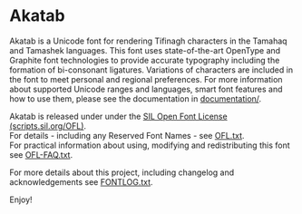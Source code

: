 # Akatab

Akatab is a Unicode font for rendering Tifinagh characters in the Tamahaq and Tamashek languages. This font uses state-of-the-art OpenType and Graphite font technologies to provide accurate typography including the formation of bi-consonant ligatures. Variations of characters are included in the font to meet personal and regional preferences. For more information about supported Unicode ranges and languages, smart font features and how to use them, please see the documentation in [documentation/](documentation/).

Akatab is released under under the [SIL Open Font License (scripts.sil.org/OFL)](http://scripts.sil.org/OFL).  
For details - including any Reserved Font Names - see [OFL.txt](OFL.txt).  
For practical information about using, modifying and redistributing this font see [OFL-FAQ.txt](OFL-FAQ.txt).

For more details about this project, including changelog and acknowledgements see [FONTLOG.txt](FONTLOG.txt).

Enjoy!
